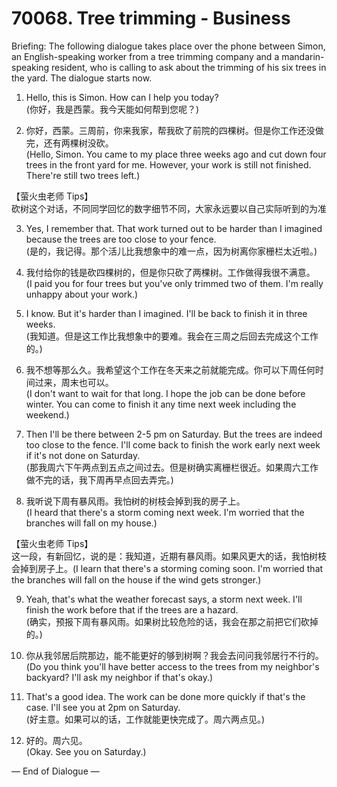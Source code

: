 # 70068. Tree trimming - Business

Briefing: The following dialogue takes place over the phone between Simon, an English-speaking worker from a tree trimming company and a mandarin-speaking resident, who is calling to ask about the trimming of his six trees in the yard. The dialogue starts now.

1. Hello, this is Simon. How can I help you today?  
(你好，我是西蒙。我今天能如何帮到您呢？)

2. 你好，西蒙。三周前，你来我家，帮我砍了前院的四棵树。但是你工作还没做完，还有两棵树没砍。  
(Hello, Simon. You came to my place three weeks ago and cut down four trees in the front yard for me. However, your work is still not finished. There're still two trees left.)

【萤火虫老师 Tips】  
砍树这个对话，不同同学回忆的数字细节不同，大家永远要以自己实际听到的为准

3. Yes, I remember that. That work turned out to be harder than I imagined because the trees are too close to your fence.  
(是的，我记得。那个活儿比我想象中的难一点，因为树离你家栅栏太近啦。)

4. 我付给你的钱是砍四棵树的，但是你只砍了两棵树。工作做得我很不满意。  
(I paid you for four trees but you've only trimmed two of them. I'm really unhappy about your work.)

5. I know. But it's harder than I imagined. I'll be back to finish it in three weeks.  
(我知道。但是这工作比我想象中的要难。我会在三周之后回去完成这个工作的。)

6. 我不想等那么久。我希望这个工作在冬天来之前就能完成。你可以下周任何时间过来，周末也可以。  
(I don't want to wait for that long. I hope the job can be done before winter. You can come to finish it any time next week including the weekend.)

7. Then I'll be there between 2-5 pm on Saturday. But the trees are indeed too close to the fence. I'll come back to finish the work early next week if it's not done on Saturday.  
(那我周六下午两点到五点之间过去。但是树确实离栅栏很近。如果周六工作做不完的话，我下周再早点回去弄完。)

8. 我听说下周有暴风雨。我怕树的树枝会掉到我的房子上。  
(I heard that there's a storm coming next week. I'm worried that the branches will fall on my house.)

【萤火虫老师 Tips】  
这一段，有新回忆，说的是：我知道，近期有暴风雨。如果风更大的话，我怕树枝会掉到房子上。(I learn that there's a storming coming soon. I'm worried that the branches will fall on the house if the wind gets stronger.)

9. Yeah, that's what the weather forecast says, a storm next week. I'll finish the work before that if the trees are a hazard.  
(确实，预报下周有暴风雨。如果树比较危险的话，我会在那之前把它们砍掉的。)

10. 你从我邻居后院那边，能不能更好的够到树啊？我会去问问我邻居行不行的。  
(Do you think you'll have better access to the trees from my neighbor's backyard? I'll ask my neighbor if that's okay.)

11. That's a good idea. The work can be done more quickly if that's the case. I'll see you at 2pm on Saturday.  
(好主意。如果可以的话，工作就能更快完成了。周六两点见。)

12. 好的。周六见。  
(Okay. See you on Saturday.)

— End of Dialogue —